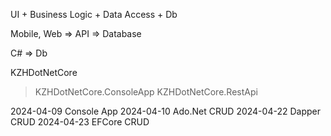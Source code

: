 UI + Business Logic + Data Access + Db

Mobile, Web => API => Database

C# => Db

KZHDotNetCore
> KZHDotNetCore.ConsoleApp
> KZHDotNetCore.RestApi

2024-04-09 Console App
2024-04-10 Ado.Net CRUD
2024-04-22 Dapper CRUD
2024-04-23 EFCore CRUD
